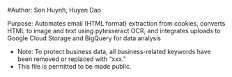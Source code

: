 #Author: Son Huynh, Huyen Dao

Purpose: Automates email (HTML format) extraction from cookies, converts HTML to image and text using pytesseract OCR, and integrates uploads to Google Cloud Storage and BigQuery for data analysis

- Note: To protect business data, all business-related keywords have been removed or replaced with “xxx.”
- This file is permitted to be made public.
